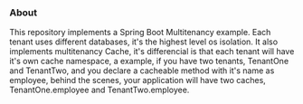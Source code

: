 ### About
This repository implements a Spring Boot Multitenancy example.
Each tenant uses different databases, it's the highest level os isolation.
It also implements multitenancy Cache, it's differencial is that each tenant will have it's own cache namespace,
a example, if you have two tenants, TenantOne and TenantTwo, and you declare a cacheable method with it's name as employee,
behind the scenes, your application will have two caches, TenantOne.employee and TenantTwo.employee.